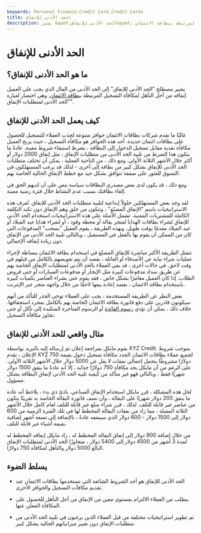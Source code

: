 ```yaml
---
keywords: Personal Finance,Credit Card,Credit Cards
title: الحد الأدنى للإنفاق
description: يشير &quot;الحد الأدنى للإنفاق&quot; إلى الحد الأدنى من المال الذي يجب على العميل إنفاقه من أجل التأهل لمكافأة التسجيل المرتبطة ببطاقة الائتمان.
---
```


# الحد الأدنى للإنفاق
## ما هو الحد الأدنى للإنفاق؟

يشير مصطلح "الحد الأدنى للإنفاق" إلى الحد الأدنى من المال الذي يجب على العميل إنفاقه من أجل التأهل لمكافأة التسجيل المرتبطة [ببطاقة الائتمان](/creditcard). وهي اختصار لعبارة "الحد الأدنى لمتطلبات الإنفاق".

## كيف يعمل الحد الأدنى للإنفاق

غالبًا ما تقدم شركات بطاقات الائتمان حوافز متنوعة لجذب العملاء للتسجيل للحصول على بطاقات ائتمان جديدة. أحد هذه الحوافز هو مكافأة التسجيل ، حيث يربح العميل مكافأة نقدية مقابل تسجيل الدخول إلى البطاقة ، بشرط استيفاء شروط معينة. عادةً ما يتكون هذا الشرط من تلبية الحد الأدنى من متطلبات الإنفاق ، مثل إنفاق 2000 دولار أو أكثر خلال الأشهر الثلاثة الأولى. ومع ذلك ، من الناحية العملية ، يمكن أن تختلف متطلبات الحد الأدنى للإنفاق بشكل كبير من بطاقة إلى أخرى - لذلك قد يرغب المستهلكون في التسوق للعثور على صفقة تتوافق بشكل جيد مع خطط الإنفاق الحالية الخاصة بهم.

ومع ذلك ، قد يكون لدى بعض مصدري البطاقات سياسة تنص على أن لديهم الحق في إلغاء بطاقتك بسبب عدم النشاط خلال فترة زمنية معينة.

لقد وجد بعض المستهلكين حلولاً إبداعية لتلبية متطلبات الحد الأدنى للإنفاق. تُعرف هذه الاستراتيجيات باسم "الإنفاق المصنّع" ، وتتكون من خلق وهم الإنفاق دون تكبد التكلفة الكاملة للمشتريات المعنية. تشمل الأمثلة على هذه الاستراتيجيات استخدام الحد الأدنى للإنفاق لشراء بطاقات الهدايا لمتجر بقالة أو محطة وقود ، أو لشراء هدايا عيد الميلاد أو عيد الميلاد مقدمًا بوقت طويل. وبهذه الطريقة ، يقوم العميل "بسحب" المدفوعات التي كان من الممكن أن يقوم بها بالفعل في المستقبل ، وبالتالي تلبية الحد الأدنى من الإنفاق دون زيادة إنفاقه الإجمالي.

تتمثل الطريقة الأكثر مباشرة للإنفاق المصنّع في استخدام بطاقة الائتمان ببساطة لإجراء عمليات شراء نيابة عن الأصدقاء أو العائلة ، بقصد أن يتم تعويضهم بالكامل من قبلهم في وقت لاحق. في حالات أخرى ، قد يفي العملاء بالحد الأدنى لمتطلبات الإنفاق الخاصة بهم عن طريق سداد مدفوعات كبيرة مثل الإيجار أو مدفوعات السيارات أو حتى قروض الطلاب. إذا كان العميل مغامرًا بشكل خاص ، فقد يقوم حتى بشراء العناصر بكميات كبيرة باستخدام بطاقة الائتمان ، بقصد إعادة بيعها لاحقًا من خلال واجهة متجر عبر الإنترنت.

بغض النظر عن الطريقة المستخدمة ، يجب على العملاء توخي الحذر للتأكد من أنهم سيكونون قادرين على دفع فاتورة بطاقة الائتمان الخاصة بهم بالكامل بمجرد استحقاقها. خلاف ذلك ، يمكن أن تؤدي [رسوم الفائدة](/interest) أو الرسوم المتأخرة المتكبدة إلى تآكل أو حتى تجاوز مكافأة التسجيل.

## مثال واقعي للحد الأدنى للإنفاق

يقوم مايكل بمراجعة إعلان تم إرساله إليه بالبريد بواسطة XYZ Credit. بموجب شروط الإعلان ، تقدم XYZ لجميع عملاء بطاقات الائتمان الجدد مكافأة تسجيل دخول بقيمة 750 دولارًا مشروطًا بتحمل إجمالي نفقات لا يقل عن 5000 دولار خلال الأشهر الثلاثة الأولى. على الرغم من أن مايكل يجد مكافأة 750 دولارًا جذابة ، إلا أنه عادةً ما ينفق 1500 دولار شهريًا فقط ، وبالتالي فهو غير متأكد من كيفية تلبية الحد الأدنى لإنفاق البطاقة بشكل مسؤول.

لحل هذه المشكلة ، قرر مايكل استخدام الإنفاق الصناعي. بادئ ذي بدء ، يلاحظ أنه عادة ما ينفق 200 دولار شهريًا على البقالة ، وأن نصف فاتورة البقالة الخاصة به تقريبًا يتكون من عناصر غير قابلة للتلف. لذلك ، قرر شراء سلع غير قابلة للتلف لعام كامل خلال الأشهر الثلاثة المقبلة ، مما زاد من نفقات البقالة المخطط لها في تلك الفترة الزمنية من 600 دولار إلى 1500 دولار - 600 دولار الذي سينفقه عادةً ، بالإضافة إلى تسعة أشهر إضافية بقيمة أشياء غير قابلة للتلف.

من خلال إضافة 900 دولار إلى إنفاق البقالة المخطط له ، زاد مايكل إنفاقه المخطط له لمدة 3 أشهر من 4500 دولار إلى 5400 دولار ، متجاوزًا الحد الأدنى لمتطلبات الإنفاق البالغ 5000 دولار والتأهل لمكافأة 750 دولارًا.

## يسلط الضوء

- الحد الأدنى للإنفاق هو أحد الشروط الشائعة التي تستخدمها بطاقات الائتمان عند تقديم مكافآت التسجيل والحوافز الأخرى.

- يتطلب من العملاء الالتزام بمستوى معين من الإنفاق من أجل التأهل للحصول على المكافأة المعلن عنها.

- تم تطوير استراتيجيات مختلفة من قبل العملاء الذين يرغبون في تلبية الحد الأدنى من متطلبات الإنفاق دون تغيير ميزانياتهم الحالية بشكل كبير.

